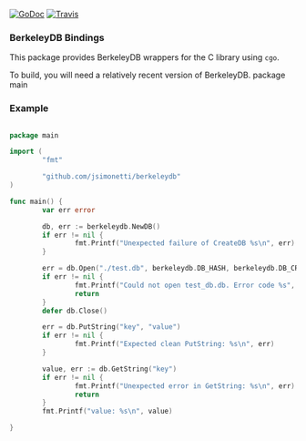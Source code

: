 [![GoDoc](https://godoc.org/github.com/jsimonetti/berkeleydb?status.svg)](https://godoc.org/github.com/jsimonetti/berkeleydb)
[![Travis](https://api.travis-ci.org/jsimonetti/berkeleydb.svg?branch=master)](https://travis-ci.org/jsimonetti/berkeleydb)


### BerkeleyDB Bindings

This package provides BerkeleyDB wrappers for the C library using `cgo`.

To build, you will need a relatively recent version of BerkeleyDB.
package main



### Example
```go

package main

import (
        "fmt"

        "github.com/jsimonetti/berkeleydb"
)

func main() {
        var err error

        db, err := berkeleydb.NewDB()
        if err != nil {
                fmt.Printf("Unexpected failure of CreateDB %s\n", err)
        }

        err = db.Open("./test.db", berkeleydb.DB_HASH, berkeleydb.DB_CREATE)
        if err != nil {
                fmt.Printf("Could not open test_db.db. Error code %s", err)
                return
        }
        defer db.Close()

        err = db.PutString("key", "value")
        if err != nil {
                fmt.Printf("Expected clean PutString: %s\n", err)
        }

        value, err := db.GetString("key")
        if err != nil {
                fmt.Printf("Unexpected error in GetString: %s\n", err)
                return
        }
        fmt.Printf("value: %s\n", value)

}

```
